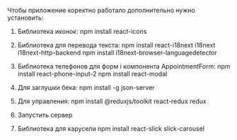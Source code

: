 Чтобы приложение коректно работало дополнительно нужно установить: 

1) Библиотека иконок: 
npm install react-icons
  
2) Библиотека для перевода текста:
npm install react-i18next i18next i18next-http-backend
npm install i18next-browser-languagedetector

3) Библиотека телефонов для форм і компонента AppointmentForm: 
npm install react-phone-input-2
npm install react-modal

4) Для заглушки бека: 
npm install -g json-server

5) Для управления: 
npm install @reduxjs/toolkit react-redux  redux

6) Запустить сервер
 <!-- json-server --watch src/api/doctors.json --port 5000 -->

7) Библиотека для карусели
npm install react-slick slick-carousel


